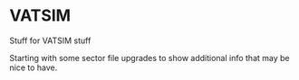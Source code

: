 # VATSIM
Stuff for VATSIM stuff

Starting with some sector file upgrades to show additional info that may be nice to have.
